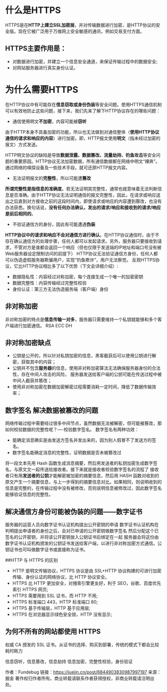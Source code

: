 # 什么是HTTPS
HTTPS是在**HTTP上建立SSL加密层**，并对传输数据进行加密，是HTTP协议的安全版。现在它被广泛用于万维网上安全敏感的通讯，例如交易支付方面。
## HTTPS主要作用是：
- 对数据进行加密，并建立一个信息安全通道，来保证传输过程中的数据安全;
- 对网站服务器进行真实身份认证。

# 为什么需要HTTPS
在HTTP协议中有可能存在**信息窃取或身份伪装**等安全问题。使用HTTPS通信机制可以有效地防止这些问题，接下来，我们先来了解下HTTP协议存在的哪些问题：
    
- 通信使用明文**不加密**，内容可能被**窃听**
    
由于HTTP本身不具备加密的功能，所以也无法做到对通信整体（**使用HTTP协议通信的请求和响应的内容**）进行加密。即，HTTP报文使用**明文**（指未经过加密的报文）方式发送。

HTTP明文协议的缺陷是导致**数据泄露、数据篡改、流量劫持、钓鱼攻击**等安全问题的重要原因。HTTP协议无法加密数据，所有通信数据都在网络中明文“裸奔”。通过网络的嗅探设备及一些技术手段，就可还原HTTP报文内容。
    
- 无法证明报文的**完整性**，所以可能遭**篡改**
    
**所谓完整性是指信息的准确度**。若无法证明其完整性，通常也就意味着无法判断信息是否准确。由于HTTP协议无法证明通信的报文完整性，因此，在请求或响应送出之后直到对方接收之前的这段时间内，即使请求或响应的内容遭到篡改，也没有办法获悉。换句话说，**没有任何办法确认，发出的请求/响应和接收到的请求/响应是前后相同的**。
    
- 不验证通信方的身份，因此有可能遭遇**伪装**
    
**HTTP协议中的请求和响应不会对通信方进行确认**。在HTTP协议通信时，由于不存在确认通信方的处理步骤，任何人都可以发起请求。另外，服务器只要接收到请求，不管对方是谁都会返回一个响应（但也仅限于发送端的IP地址和端口号没有被Web服务器设定限制访问的前提下）
HTTP协议无法验证通信方身份，任何人都可以伪造虚假服务器欺骗用户，实现“钓鱼欺诈”，用户无法察觉。
反观HTTPS协议，它比HTTP协议相比多了以下优势（下文会详细介绍）:
    
- 数据隐私性：内容经过对称加密，每个连接生成一个唯一的加密密钥
- 数据完整性：内容传输经过完整性校验
- 身份认证：第三方无法伪造服务端（客户端）身份


## 非对称加密
非对称加密的特点是**信息传输一对多**，服务器只需要维持一个私钥就能够和多个客户端进行加密通信。
RSA ECC DH
## 非对称加密缺点
- 公钥是公开的，所以针对私钥加密的信息，黑客截获后可以使用公钥进行解密，获取其中的内容；
- 公钥并不包含**服务器**的信息，使用非对称加密算法无法确保服务器身份的合法性，存在中间人攻击的风险，
服务器发送给客户端的公钥可能在传送过程中被中间人截获并篡改；
- 使用非对称加密在数据加密解密过程需要消耗一定时间，降低了数据传输效率；

## 数字签名 解决数据被篡改的问题
网络传输过程中需要经过很多中间节点，虽然数据无法被解密，但可能被篡改，那如何校验数据的完整性呢？—-校验数字签名。
数字签名有两种功效：
- 能确定消息确实是由发送方签名并发出来的，因为别人假冒不了发送方的签名。
- 数字签名能确定消息的完整性，证明数据是否未被篡改过

将一段文本先用 Hash 函数生成消息摘要，然后用发送者的私钥加密生成数字签名，与原文文一起传送给接收者。接下来就是接收者校验数字签名的流程了
接收者只有用**发送者的公钥**才能解密被加密的摘要信息，然后用 HASH 函数对收到的原文产生一个摘要信息，与上一步得到的摘要信息对比。如果相同，则说明收到的信息是完整的，在传输过程中没有被修改，否则说明信息被修改过，因此数字签名能够验证信息的完整性。

## 解决通信方身份可能被伪装的问题——数字证书
服务器的运营人员向数字证书认证机构提出公开密钥的申请
数字证书认证机构在判明提出申请者的身份之后，会对已申请的公开密钥做数字签名
然后分配这个已签名的公开密钥，并将该公开密钥放入公钥证书后绑定在一起
服务器会将这份由数字证书认证机构颁发的公钥证书发送给客户端，以进行非对称加密方式通信。公钥证书也可叫做数字证书或直接称为证书。

##HTTP 与 HTTPS 的区别
- HTTP 是明文传输协议，HTTPS 协议是由 SSL+HTTP 协议构建的可进行加密传输、身份认证的网络协议，比 HTTP 协议安全。  
- HTTPS 比 HTTP 更加安全，对搜索引擎更友好，利于 SEO，谷歌、百度优先索引 HTTPS 网页;
- HTTPS 需要用到 SSL 证书，而 HTTP 不用;
- HTTPS 标准端口 443，HTTP 标准端口 80;
- HTTPS 基于传输层，HTTP 基于应用层;
- HTTPS 在浏览器显示绿色安全锁，HTTP 没有显示;
  
## 为何不所有的网站都使用 HTTPS
权威 CA 颁发的 SSL 证书。从证书的选择、购买到部署，传统的模式下都会比较耗时耗力

信息窃听，信息篡改，信息劫持
信息加密，完整性校验，身份验证

作者：Fundebug
链接：https://juejin.cn/post/6844903830987997197
来源：掘金
著作权归作者所有。商业转载请联系作者获得授权，非商业转载请注明出处。